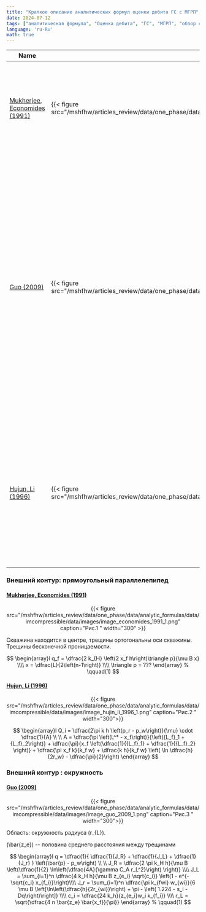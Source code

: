 ```yaml
---
title: "Краткое описание аналитических формул оценки дебита ГС с МГРП"
date: 2024-07-12
tags: ["аналитическая формула", "Оценка дебита", "ГС", "МГРП", "обзор статьи"]
language: 'ru-Ru'
math: true
---
```


<table>
  <thead>
    <tr>
      <th>Name</th>
      <th>Picture</th>
      <th>Description</th>
      <th>Formula</th>
    </tr>
  </thead>
  <tbody>
    <tr>
      <td><a href ="../economides_1991">Mukherjee, Economides (1991)</a></td>
      <td>{{< figure src="/mshfhw/articles_review/data/one_phase/data/analytic_formulas/data/imcompressible/data/images/image_economides_1991_1.png">}}</td>
      <td>
        Область решения: прямоугольный параллелепипед. Скважина находится в центре, трещины ортогональны оси скважины. Трещины бесконечной проницаемости. 
      </td>
      <td>
      $$
        \displaystyle
        \begin{array}l
            q_f = \dfrac{2 k_{H} \left(2 x_f h\right)\triangle p}{\mu B x} \\ \\
            x = \dfrac{L}{2\left(n-1\right)} \\\\
            \triangle p = ???
        \end{array}
        % \qquad(1)
      $$
      </td>
    </tr>
    <tr>
      <td><a href ="../guo_2009">Guo (2009)</a></td>
      <td>{{< figure src="/mshfhw/articles_review/data/one_phase/data/analytic_formulas/data/imcompressible/data/images/image_guo_2009_1.png">}}</td>
      <td>
        Область: окружность радиуса \(r_{L}\).
        \(\bar{z_e}\) -- половина среднего расстояния между трещинами
      </td>
      <td>
      $$
        \displaystyle    
        \begin{array}l
            q = \dfrac{1}{ \dfrac{1}{J_R} + \dfrac{1}{J_L} + \dfrac{1}{J_r} } \left(\bar{p} - p_w\right) \\ \\
            J_R = \dfrac{2 \pi k_H h}{\mu B \left(\dfrac{1}{2} \ln\left(\dfrac{4A}{\gamma C_A r_L^2}\right) \right)} \\ \\
            J_L = \sum_{i=1}^n \dfrac{4 k_H h}{\mu B z_{e_i} \sqrt{c_i}} \left(1 - e^{-\sqrt{c_i} x_{f_i}}\right)\\ \\
            J_r = \sum_{i=1}^n \dfrac{\pi k_{fwi} w_{wi}}{6 \mu B \left[\ln\left(\dfrac{h}{2r_{wi}}\right) + \pi - \left( 1.224 - s_i - Dq\right)\right]} \\ \\
            c_i = \dfrac{24 k_h}{z_{e_i}w_i k_{f_i}} \\\\
            r_L = \sqrt{\dfrac{4 n \bar{z_e} \bar{x_f}}{\pi}}
        \end{array}
        % \qquad(1)
      $$
      </td>
    </tr>
    <tr>
      <td><a href ="../hujun_li_1996">Hujun, Li (1996)</a></td>
      <td>{{< figure src="/mshfhw/articles_review/data/one_phase/data/analytic_formulas/data/imcompressible/data/images/image_hujin_li_1996_1.png">}}</td>
      <td>
      Описание
      </td>
      <td>
      $$
        \begin{array}l
          Q_i = \dfrac{2\pi k h \left(p_r - p_w\right)}{\mu} \cdot \dfrac{1}{A} \\\\
          A = \dfrac{\pi \left(L^* - x_f\right)}{\left({L_f}_1 + {L_f}_2\right)} + 
              \dfrac{\pi}{x_f \left(\dfrac{1}{{L_f}_1} + \dfrac{1}{{L_f}_2} \right)} + \\\\
              \dfrac{\pi x_f k}{k_f w} +
              \dfrac{k h}{k_f w} \left( \ln \dfrac{h}{2r_w} - \dfrac{\pi}{2}\right)
        \end{array}
      $$
      </td>
    </tr>
  </tbody>
</table>

### Внешний контур: прямоугольный параллелепипед

#### <a href ="../economides_1991">Mukherjee, Economides (1991)</a>

<center>
{{< figure src="/mshfhw/articles_review/data/one_phase/data/analytic_formulas/data/imcompressible/data/images/image_economides_1991_1.png" caption="Рис.1 " width="300" >}}
</center>

Скважина находится в центре, трещины ортогональны оси скважины. 
Трещины бесконечной проницаемости. 

$$
        \begin{array}l
            q_f = \dfrac{2 k_{H} \left(2 x_f h\right)\triangle p}{\mu B x} \\\\
            x = \dfrac{L}{2\left(n-1\right)} \\\\
            \triangle p = ???
        \end{array}
        % \qquad(1)
$$

#### <a href ="../hujun_li_1996">Hujun, Li (1996)</a>

<center>{{< figure src="/mshfhw/articles_review/data/one_phase/data/analytic_formulas/data/imcompressible/data/images/image_hujin_li_1996_1.png"  caption="Рис.2 " width="300">}}</center>

$$
  \begin{array}l
    Q_i = \dfrac{2\pi k h \left(p_r - p_w\right)}{\mu} \cdot \dfrac{1}{A} \\ \\
    A = \dfrac{\pi \left(L^* - x_f\right)}{\left({L_f}_1 + {L_f}_2\right)} + 
        \dfrac{\pi}{x_f \left(\dfrac{1}{{L_f}_1} + \dfrac{1}{{L_f}_2} \right)} + 
        \dfrac{\pi x_f k}{k_f w} +
        \dfrac{k h}{k_f w} \left( \ln \dfrac{h}{2r_w} - \dfrac{\pi}{2}\right)
  \end{array}
$$

### Внешний контур : окружность

#### <a href ="../guo_2009">Guo (2009)</a>

<center> {{< figure src="/mshfhw/articles_review/data/one_phase/data/analytic_formulas/data/imcompressible/data/images/image_guo_2009_1.png" caption="Рис.3 " width="300">}} </center>

Область: окружность радиуса \(r_{L}\).         

\(\bar{z_e}\) -- половина среднего расстояния между трещинами

$$
  \begin{array}l
      q = \dfrac{1}{ \dfrac{1}{J_R} + \dfrac{1}{J_L} + \dfrac{1}{J_r} } \left(\bar{p} - p_w\right) \\ \\
      J_R = \dfrac{2 \pi k_H h}{\mu B \left(\dfrac{1}{2} \ln\left(\dfrac{4A}{\gamma C_A r_L^2}\right) \right)} \\\\
      J_L = \sum_{i=1}^n \dfrac{4 k_H h}{\mu B z_{e_i} \sqrt{c_i}} \left(1 - e^{-\sqrt{c_i} x_{f_i}}\right)\\\\
      J_r = \sum_{i=1}^n \dfrac{\pi k_{fwi} w_{wi}}{6 \mu B \left[\ln\left(\dfrac{h}{2r_{wi}}\right) + \pi - \left( 1.224 - s_i - Dq\right)\right]} \\\\
      c_i = \dfrac{24 k_h}{z_{e_i}w_i k_{f_i}} \\\\
      r_L = \sqrt{\dfrac{4 n \bar{z_e} \bar{x_f}}{\pi}}
  \end{array}
  % \qquad(1)
$$



